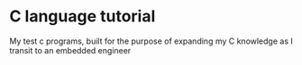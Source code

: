 # C language tutorial
 My test c programs, built for the purpose of expanding my C knowledge as I transit to an embedded engineer

